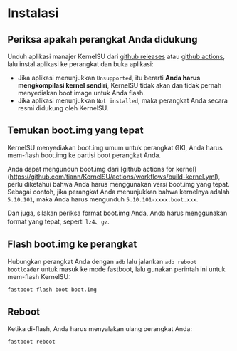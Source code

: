 # Instalasi

## Periksa apakah perangkat Anda didukung

Unduh aplikasi manajer KernelSU dari [github releases](https://github.com/tiann/KernelSU/releases) atau [github actions](https://github.com/tiann/KernelSU/actions/workflows/build-manager.yml), lalu instal aplikasi ke perangkat dan buka aplikasi:

- Jika aplikasi menunjukkan `Unsupported`, itu berarti **Anda harus mengkompilasi kernel sendiri**, KernelSU tidak akan dan tidak pernah menyediakan boot image untuk Anda flash.
- Jika aplikasi menunjukkan `Not installed`, maka perangkat Anda secara resmi didukung oleh KernelSU.

## Temukan boot.img yang tepat

KernelSU menyediakan boot.img umum untuk perangkat GKI, Anda harus mem-flash boot.img ke partisi boot perangkat Anda.

Anda dapat mengunduh boot.img dari [github actions for kernel] (https://github.com/tiann/KernelSU/actions/workflows/build-kernel.yml), perlu diketahui bahwa Anda harus menggunakan versi boot.img yang tepat. Sebagai contoh, jika perangkat Anda menunjukkan bahwa kernelnya adalah `5.10.101`, maka Anda harus mengunduh `5.10.101-xxxx.boot.xxx`.

Dan juga, silakan periksa format boot.img Anda, Anda harus menggunakan format yang tepat, seperti `lz4`、`gz`.

## Flash boot.img ke perangkat

Hubungkan perangkat Anda dengan `adb` lalu jalankan `adb reboot bootloader` untuk masuk ke mode fastboot, lalu gunakan perintah ini untuk mem-flash KernelSU:

```sh
fastboot flash boot boot.img
```

## Reboot

Ketika di-flash, Anda harus menyalakan ulang perangkat Anda:

```sh
fastboot reboot
```
